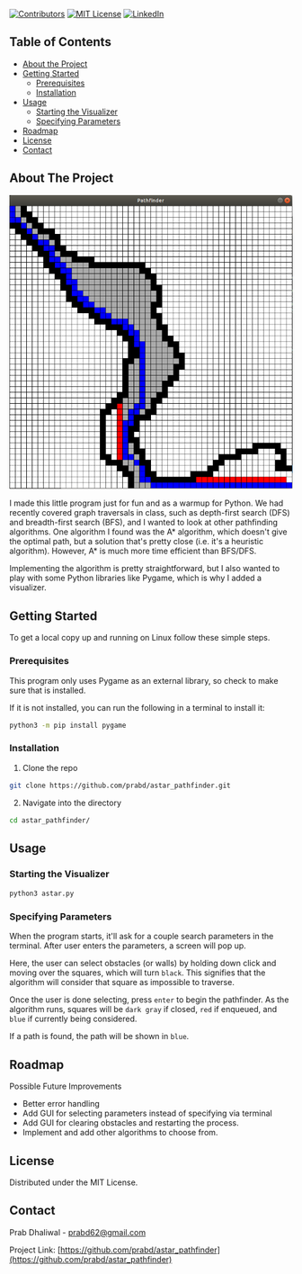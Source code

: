 <!-- PROJECT SHIELDS -->
[![Contributors][contributors-shield]][contributors-url]
[![MIT License][license-shield]][license-url]
[![LinkedIn][linkedin-shield]][linkedin-url]

<!-- PROJECT LOGO -->

<!-- TABLE OF CONTENTS -->
## Table of Contents

* [About the Project](#about-the-project)
* [Getting Started](#getting-started)
  * [Prerequisites](#prerequisites)
  * [Installation](#installation)
* [Usage](#usage)
    * [Starting the Visualizer](#starting-the-visualizer)
    * [Specifying Parameters](#specifying-parameters)
* [Roadmap](#roadmap)
* [License](#license)
* [Contact](#contact)


<!-- ABOUT THE PROJECT -->
## About The Project

[![Screenshot][final-screenshot]](https://github.com/prabd/astar_pathfinder)

I made this little program just for fun and as a warmup for Python. We had recently covered graph traversals in class, such as depth-first search (DFS) and breadth-first search (BFS), and I wanted to look at other pathfinding algorithms. One algorithm I found was the A* algorithm, which doesn't give the optimal path, but a solution that's pretty close (i.e. it's a heuristic algorithm). However, A* is much more time efficient than BFS/DFS.

Implementing the algorithm is pretty straightforward, but I also wanted to play with some Python libraries like Pygame, which is why I added a visualizer. 


<!-- GETTING STARTED -->
## Getting Started
To get a local copy up and running on Linux follow these simple steps.

### Prerequisites
This program only uses Pygame as an external library, so check to make sure that is installed.

If it is not installed, you can run the following in a terminal to install it:
```sh
python3 -m pip install pygame
```


### Installation

1. Clone the repo
```sh
git clone https://github.com/prabd/astar_pathfinder.git
```
2. Navigate into the directory
```sh
cd astar_pathfinder/
```


<!-- USAGE EXAMPLES -->
## Usage

### Starting the Visualizer

```sh
python3 astar.py
```

### Specifying Parameters
When the program starts, it'll ask for a couple search parameters in the terminal. After user enters the parameters, a screen will pop up.

Here, the user can select obstacles (or walls) by holding down click and moving over the squares, which will turn `black`. This signifies that the algorithm will consider that square as impossible to traverse.

Once the user is done selecting, press `enter` to begin the pathfinder.
As the algorithm runs, squares will be `dark gray` if closed, `red` if enqueued, and `blue` if currently being considered.


If a path is found, the path will be shown in `blue`.

<!-- ROADMAP -->
## Roadmap

Possible Future Improvements
* Better error handling
* Add GUI for selecting parameters instead of specifying via terminal
* Add GUI for clearing obstacles and restarting the process.
* Implement and add other algorithms to choose from.


<!-- LICENSE -->
## License

Distributed under the MIT License.

<!-- CONTACT -->
## Contact

Prab Dhaliwal - prabd62@gmail.com

Project Link: [https://github.com/prabd/astar_pathfinder](https://github.com/prabd/astar_pathfinder)

<!-- MARKDOWN LINKS & IMAGES -->
<!-- https://www.markdownguide.org/basic-syntax/#reference-style-links -->
[contributors-shield]: https://img.shields.io/badge/contributors-1-green.svg
[contributors-url]: https://shields.io/
[license-shield]: https://img.shields.io/github/license/othneildrew/Best-README-Template.svg?style=flat-square
[license-url]: https://github.com/prabd/astar_pathfinder
[linkedin-shield]: https://img.shields.io/badge/-LinkedIn-black.svg?style=flat-square&logo=linkedin&colorB=555
[linkedin-url]: https://linkedin.com/in/prab-dhaliwal-1603531a0
[initial-screenshot]: images/initial.png
[final-screenshot]: images/final.png
[obstacles-screenshot]: images/obstacles.png
[terminal-screenshot]: images/terminal.png
